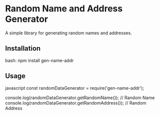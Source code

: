 # Random Name and Address Generator

A simple library for generating random names and addresses.

## Installation

bash:
npm install gen-name-addr

## Usage

javascript
const randomDataGenerator = require('gen-name-addr');

console.log(randomDataGenerator.getRandomName()); // Random Name
console.log(randomDataGenerator.getRandomAddress()); // Random Address
